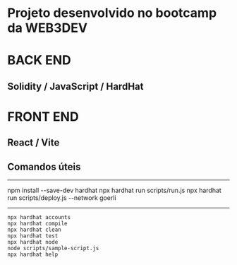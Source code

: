 # Projeto desenvolvido no bootcamp da WEB3DEV

# BACK END 
## Solidity / JavaScript / HardHat

# FRONT END
## React / Vite

## Comandos úteis
***
npm install --save-dev hardhat
npx hardhat run scripts/run.js
npx hardhat run scripts/deploy.js --network goerli
***


```shell
npx hardhat accounts
npx hardhat compile
npx hardhat clean
npx hardhat test
npx hardhat node
node scripts/sample-script.js
npx hardhat help
```
